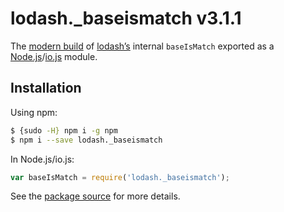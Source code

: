 # lodash._baseismatch v3.1.1

The [modern build](https://github.com/lodash/lodash/wiki/Build-Differences) of [lodash’s](https://lodash.com/) internal `baseIsMatch` exported as a [Node.js](http://nodejs.org/)/[io.js](https://iojs.org/) module.

## Installation

Using npm:

```bash
$ {sudo -H} npm i -g npm
$ npm i --save lodash._baseismatch
```

In Node.js/io.js:

```js
var baseIsMatch = require('lodash._baseismatch');
```

See the [package source](https://github.com/lodash/lodash/blob/3.1.1-npm-packages/lodash._baseismatch) for more details.
